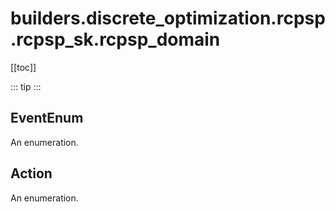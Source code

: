 # builders.discrete_optimization.rcpsp.rcpsp_sk.rcpsp_domain

[[toc]]

::: tip
<skdecide-summary></skdecide-summary>
:::

## EventEnum

An enumeration.

## Action

An enumeration.

